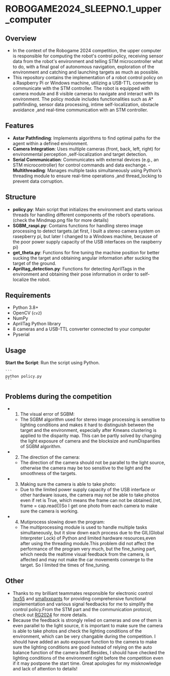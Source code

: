 # ROBOGAME2024_SLEEPNO.1_upper_computer

## Overview
- In the context of the Robogame 2024 competition, the upper computer is responsible for computing the robot's control policy, receiving sensor data from the robot's environment and telling STM microcontroller what to do, with a final goal of autonomous navigation, exploration of the environment and catching and launching targets as much as possible. 
- This repository contains the implementation of a robot control policy on a Raspberry Pi or Windows machine, utilizing a USB-TTL converter to communicate with the STM controller. The robot is equipped with camera module and 8 visible cameras to navigate and interact with its environment. The policy module includes functionalities such as A* pathfinding, sensor data processing, intime self-localization, obstacle avoidance ,and real-time communication with an STM controller.

## Features
- **Astar Pathfinding**: Implements algorithms to find optimal paths for the agent within a defined environment.
- **Camera Integration**: Uses multiple cameras (front, back, left, right) for environmental perception ,self-localization and target detection.
- **Serial Communication**: Communicates with external devices (e.g., an STM microcontroller) for control commands and data exchange.
-**Multithreading**: Manages multiple tasks simultaneously using Python’s threading module to ensure real-time operations ,and thread_locking to prevent data corruption.

## Structure
- **policy.py**: Main script that initializes the environment and starts various threads for handling different components of the robot’s operations.(check the Mindmap.png file for more details)
- **SGBM_raspi.py**: Contains functions for handling stereo image processing to detect targets.(at first, I built a stereo camera system on rasepberry pi, but later I changed to a Windows machine, because of the poor power supply capacity of the USB interfaces on the raspberry pi)
- **get_theta.py**: Functions for fine tuning the machine position for better sucking the target and obtaining angular information after sucking the target of the ground.
- **Apriltag_detection.py**: Functions for detecting AprilTags in the environment and obtaining their pose information in order to self-localize the robot.

## Requirements

- Python 3.8+
- OpenCV (`cv2`)
- NumPy
- AprilTag Python library
- 8 cameras and a USB-TTL converter connected to your computer
- Pyserial

## Usage
**Start the Script**: Run the script using Python.

    ```
    python policy.py
    ```

## Problems during the competition
- 1. The visual error of SGBM: 
    - The SGBM algorithm used for stereo image processing is sensitive to lighting conditions and makes it hard to distinguish between the target and the environment, especially after Kmeans clustering is applied to the disparity map. This can be partly solved by changing the light exposure of camera and the blocksize and numDisparities of SGBM algorithm.
- 2. The direction of the camera: 
    - The direction of the camera should not be parallel to the light source, otherwise the camera may be too sensitive to the light and the smoothness of the targets.
- 3. Making sure the camera is able to take photo:
    - Due to the limited power supply capacity of the USB interface or other hardware issues, the camera may not be able to take photos even if ret is True, which means the frame can not be obtained.(ret, frame = cap.read())So I get one photo from each camera to make sure the camera is working.
- 4. Mutiprocess slowing down the program:
    - The multiprocessing module is used to handle multiple tasks simultaneously, but it slow down each process due to the GIL(Global Interpreter Lock) of Python and limited hardware resources,even after using the threading module.This problem did not affect the performance of the program very much, but the fine_tuning part, which needs the realtime visual feedback from the camera, is affected and may not make the car movements converge to the target. So I limited the times of fine_tuning. 

## Other
- Thanks to my brilliant teammates responsible for electronic control [1xx55](https://github.com/1xx55) and [smallxxpants](https://github.com/smallxxpants) for providing comprehensive functional implementation and various signal feedbacks for me to simplify the control policy.From the STM part and the communication protocol, check out [RG2024](https://github.com/1xx55/RG2024) for more details.
- Because the feedback is strongly relied on cameras and one of them is even parallel to the light source, it is important to make sure the camera is able to take photos and check the lighting  conditions of the environment, which can be very changable during the competition. I should have added an auto exposure function to the camera to make sure the lighting conditions are good instead of relying on the auto balance function of the camera itself.Besides, I should have checked the lighting conditions of the environment right before the competition even if it may postpone the start time. Great apologies for my misknowledge and lack of attention to details!